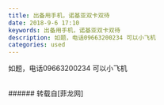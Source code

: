 ```yaml
---
title: 出备用手机，诺基亚双卡双待
date: 2018-9-6 17:10
keywords: 出备用手机，诺基亚双卡双待
description: 如题，电话09663200234 可以小飞机
categories: used
---
```

<td class="t_f" id="postmessage_1741823">

如题，电话09663200234 可以小飞机<br/>
<img alt="" border="0" class="zoom" data-cf-modified-0ea217629ebc6d59a3e7d1c1-="" file="http://www.flw.ph/data/appbyme/upload/image/201809/06/NtqRd9zWOiGL.jpg" id="aimg_v7D33" lazyloadthumb="1" onclick="" onmouseover="" src="http://www.flw.ph/data/appbyme/upload/image/201809/06/NtqRd9zWOiGL.jpg"/><br/>
<br/>
</td>
###### 转载自[菲龙网]